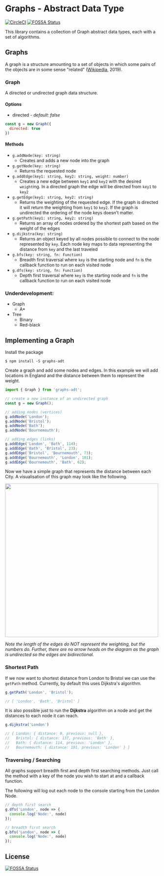 # Graphs - Abstract Data Type
[![CircleCI](https://circleci.com/gh/ciaranashton/graphs-adt/tree/master.svg?style=shield)](https://circleci.com/gh/ciaranashton/graphs-adt/tree/master)
[![FOSSA Status](https://app.fossa.io/api/projects/git%2Bgithub.com%2Fciaranashton%2Fgraphs-adt.svg?type=shield)](https://app.fossa.io/projects/git%2Bgithub.com%2Fciaranashton%2Fgraphs-adt?ref=badge_shield)


This library contains a collection of Graph abstract data types, each with a set of algorithms. 

## Graphs
A graph is a structure amounting to a set of objects in which some pairs of the objects are in some sense "related" ([Wikipedia](https://en.wikipedia.org/wiki/Graph_(discrete_mathematics)), 2019).

### Graph
A directed or undirected graph data structure.

#### Options
 - directed - _default: false_

```js
const g = new Graph({
  directed: true
})
```

#### Methods
 - `g.addNode(key: string)`
	 - Creates and adds a new node into the graph
 - `g.getNode(key: string)`
	 - Returns the requested node
 - `g.addEdge(key1: string, key2: string, weight: number)`
	 - Creates a new edge between `key1` and `key2` with the desired `weight`ing. In a directed graph the edge will be directed from `key1` to `key2`
 - `g.getEdge(key1: string, key2: string)`
	 - Returns the weighting of the requested edge. If the graph is directed it will return the weighting from `key1` to `key2`. If the graph is undirected the ordering of the node keys doesn't matter.
 - `g.getPath(key1: string, key2: string)`
	 - Returns an array of nodes ordered by the shortest path based on the weight of the edges
 - `g.dijkstra(key: string)`
	 - Returns an object keyed by all nodes possible to connect to the node represented by `key`. Each node key maps to data representing the distance from `key` and the last traveled
 - `g.bfs(key: string, fn: Function)`
	 - Breadth first traversal where `key` is the starting node and `fn` is the callback function to run on each visited node
 - `g.dfs(key: string, fn: Function)`
	 - Depth first traversal where `key` is the starting node and `fn` is the callback function to run on each visited node

### Underdevelopment:
 - Graph
	 - A*
 - Tree
	 - Binary
	 - Red-black

## Implementing a Graph

Install the package

```
$ npm install -S graphs-adt
```

Create a graph and add some nodes and edges. In this example we will add locations in England and the distance between them to represent the weight.

```js
import { Graph } from 'graphs-adt';

// create a new instance of an undirected graph
const g = new Graph();

// adding nodes (vertices)
g.addNode('London');
g.addNode('Bristol');
g.addNode('Bath');
g.addNode('Bournemouth');

// adding edges (links)
g.addEdge('London', 'Bath', 114);
g.addEdge('Bath', 'Bristol', 23);
g.addEdge('Bristol', 'Bournemouth', 73);
g.addEdge('Bournemouth', 'London', 101);
g.addEdge('Bournemouth', 'Bath', 62);
```

Now we have a simple graph that represents the distance between each City. A visualisation of this graph may look like the following.

<img src="https://s3.eu-west-2.amazonaws.com/ciaranashton/graph-example01.png" width="500">

_Note the length of the edges do NOT represent the weighting, but the numbers do. Further, there are no arrow heads on the diagram as the graph is undirected so the edges are bidirectional._

### Shortest Path
If we now want to shortest distance from London to Bristol we can use the `getPath` method. Currently, by default this uses Dijkstra's algorithm.

```js
g.getPath('London', 'Bristol'); 

// [ 'London', 'Bath', 'Bristol' ]
```

It is also possible just to run the **Dijkstra** algorithm on a node and get the distances to each node it can reach.

```js
g.dijkstra('London')

// { London: { distance: 0, previous: null },
//   Bristol: { distance: 137, previous: 'Bath' },
//   Bath: { distance: 114, previous: 'London' },
//   Bournemouth: { distance: 101, previous: 'London' } }
```

### Traversing / Searching
All graphs support breadth first and depth first searching methods. Just call the method with a key of the node you wish to start at and a callback function.

The following will log out each node to the console starting from the London Node.

```js
// depth first search
g.dfs('London', node => {
  console.log('Node:', node)
});

// breadth first search
g.bfs('London', node => {
  console.log('Node:', node)
});
```

## License
[![FOSSA Status](https://app.fossa.io/api/projects/git%2Bgithub.com%2Fciaranashton%2Fgraphs-adt.svg?type=large)](https://app.fossa.io/projects/git%2Bgithub.com%2Fciaranashton%2Fgraphs-adt?ref=badge_large)